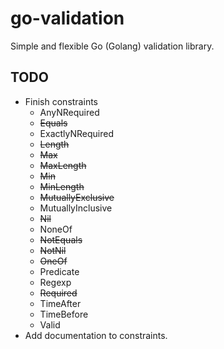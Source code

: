 # go-validation

Simple and flexible Go (Golang) validation library.

## TODO

* Finish constraints
    * AnyNRequired
    * ~~Equals~~
    * ExactlyNRequired
    * ~~Length~~
    * ~~Max~~
    * ~~MaxLength~~
    * ~~Min~~
    * ~~MinLength~~
    * ~~MutuallyExclusive~~
    * MutuallyInclusive
    * ~~Nil~~
    * NoneOf
    * ~~NotEquals~~
    * ~~NotNil~~
    * ~~OneOf~~
    * Predicate
    * Regexp
    * ~~Required~~
    * TimeAfter
    * TimeBefore
    * Valid
* Add documentation to constraints.
